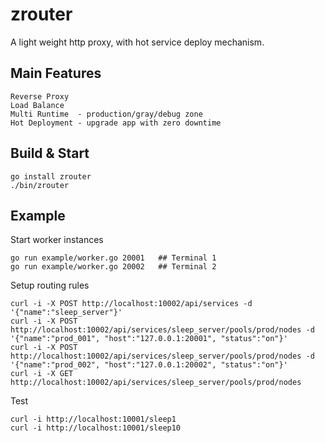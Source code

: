 # zrouter

A light weight http proxy, with hot service deploy mechanism.

## Main Features
    Reverse Proxy
    Load Balance
    Multi Runtime  - production/gray/debug zone
    Hot Deployment - upgrade app with zero downtime

## Build & Start
    go install zrouter
    ./bin/zrouter

## Example
Start worker instances

    go run example/worker.go 20001   ## Terminal 1
    go run example/worker.go 20002   ## Terminal 2

Setup routing rules

    curl -i -X POST http://localhost:10002/api/services -d '{"name":"sleep_server"}'
    curl -i -X POST http://localhost:10002/api/services/sleep_server/pools/prod/nodes -d '{"name":"prod_001", "host":"127.0.0.1:20001", "status":"on"}'
    curl -i -X POST http://localhost:10002/api/services/sleep_server/pools/prod/nodes -d '{"name":"prod_002", "host":"127.0.0.1:20002", "status":"on"}'
    curl -i -X GET  http://localhost:10002/api/services/sleep_server/pools/prod/nodes

Test

    curl -i http://localhost:10001/sleep1
    curl -i http://localhost:10001/sleep10
